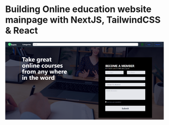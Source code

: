 # Building Online education website mainpage with NextJS, TailwindCSS & React

![image](./public/images/ss.png)
